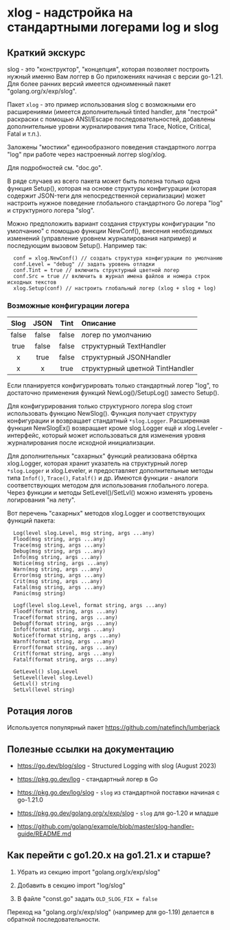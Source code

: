 xlog - надстройка на стандартными логерами log и slog
=====================================================

## Краткий экскурс

slog - это "конструктор", "концепция", которая позволяет построить нужный именно
Вам логгер в Go приложениях начиная с версии go-1.21. Для более ранних версий
имеется одноименный пакет "golang.org/x/exp/slog".

Пакет `xlog` - это пример использования slog с возможными его расширениями
(имеется дополнительный tinted handler, для "пестрой" раскраски с помощью
ANSI/Escape последовательностей, добавлены дополнительные уровни журналирования
типа Trace, Notice, Critical, Fatal и т.п.).

Заложены "мостики" единообразного поведения стандартного логгра "log" при работе
через настроенный логгер slog/xlog.

Для подробностей см. "doc.go".

В ряде случаев из всего пакета может быть полезна только одна функция Setup(),
которая на основе структуры конфигурации (которая содержит JSON-теги для
непосредственной сериализации) может настроить нужное поведение глобального
стандартного Go логера "log" и структурного логера "slog".

Можно предположить вариант создания структуры конфигурации "по умолчанию"
с помощью функции NewConf(), внесения необходимых изменений (управление
уровнем журналирования например) и последующим вызовом Setup().
Например так:
```
  conf = xlog.NewConf() // создать структура конфигурации по умолчанию
  conf.Level = "debug" // задать уровень отладки
  conf.Tint = true // включить структурный цветной логер
  conf.Src = true // включить в журнал имена файлов и номера строк исходных текстов
  xlog.Setup(conf) // настроить глобальный логер (xlog + slog + log)
```

### Возможные конфигурации логера
| Slog  | JSON  | Tint  | Описание                        |
|:-----:|:-----:|:-----:|:--------------------------------|
| false | false | false | логер по умолчанию              |
| true  | false | false | структурный TextHandler         |
| x     | true  | false | структурный JSONHandler         |
| x     | x     | true  | структурный цветной TintHandler |

Если планируется конфигурировать только стандартный логер "log", то достаточно
применения функций NewLog()/SetupLog() заместо Setup().

Для конфигурирования только структурного логера slog стоит использовать
функцию NewSlog(). Функция получает структуру конфигурации и возвращает
стандатный `*slog.Logger`. Расширенная функция NewSlogEx() возвращает кроме
slog.Logger ещё и xlog.Leveler - интерфейс, который может использоваться
для изменения уровня журналирования после исходной инициализации.

Для дополнительных "сахарных" функций реализована обёртка xlog.Logger,
которая хранит указатель на структурный логер `*slog.Logger` и xlog.Leveler,
и предоставляет дополнительные методы типа `Infof()`, `Trace()`, `Fatalf()` и др.
Имеются функции - аналоги соответствующих методом для использования
глобального логера. Через функции и методы SetLevel()/SetLvl() можно
изменять уровень логирования "на лету".

Вот перечень "сахарных" методов xlog.Logger и соответствующих функций пакета:
```
  Log(level slog.Level, msg string, args ...any)
  Flood(msg string, args ...any)
  Trace(msg string, args ...any)
  Debug(msg string, args ...any)
  Info(msg string, args ...any)
  Notice(msg string, args ...any)
  Warn(msg string, args ...any)
  Error(msg string, args ...any)
  Crit(msg string, args ...any)
  Fatal(msg string, args ...any)
  Panic(msg string)

  Logf(level slog.Level, format string, args ...any)
  Floodf(format string, args ...any)
  Tracef(format string, args ...any)
  Debugf(format string, args ...any)
  Infof(format string, args ...any)
  Noticef(format string, args ...any)
  Warnf(format string, args ...any)
  Errorf(format string, args ...any)
  Critf(format string, args ...any)
  Fatalf(format string, args ...any)

  GetLevel() slog.Level
  SetLevel(level slog.Level)
  GetLvl() string
  SetLvl(level string)
```

## Ротация логов
Используется популярный пакет https://github.com/natefinch/lumberjack

## Полезные ссылки на документацию

* https://go.dev/blog/slog - Structured Logging with slog (August 2023)

* https://pkg.go.dev/log - стандартный логер в Go

* https://pkg.go.dev/log/slog - `slog` из стандартной поставки начиная с go-1.21.0

* https://pkg.go.dev/golang.org/x/exp/slog - `slog` для go-1.20 и младше

* https://github.com/golang/example/blob/master/slog-handler-guide/README.md

## Как перейти с go1.20.x на go1.21.x и старше?

1. Убрать из секцию import "golang.org/x/exp/slog"

2. Добавить в секцию import "log/slog"

3. В файле "const.go" задать `OLD_SLOG_FIX = false`

Переход на "golang.org/x/exp/slog" (например для go-1.19) делается в обратной
последовательности.
